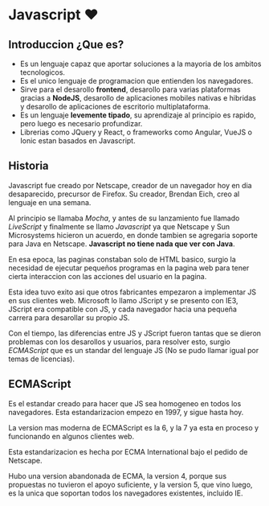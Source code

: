 # Javascript ❤️

## Introduccion ¿Que es?

* Es un lenguaje capaz que aportar soluciones a la mayoria de los ambitos tecnologicos. 
* Es el unico lenguaje de programacion que entienden los navegadores.
* Sirve para el desarollo **frontend**, desarollo para varias plataformas gracias a **NodeJS**, desarollo de aplicaciones mobiles nativas e hibridas y desarollo de aplicaciones de escritorio multiplataforma.
* Es un lenguaje **levemente tipado**, su aprendizaje al principio es rapido, pero luego es necesario profundizar.
* Librerias como JQuery y React, o frameworks como Angular, VueJS o Ionic estan basados en Javascript.

## Historia

Javascript fue creado por Netscape, creador de un navegador hoy en dia desaparecido, precursor de Firefox. Su creador, Brendan Eich, creo al lenguaje en una semana. 

Al principio se llamaba *Mocha*, y antes de su lanzamiento fue llamado *LiveScript* y finalmente se llamo *Javascript* ya que Netscape y Sun Microsystems hicieron un acuerdo, en donde tambien se agregaria soporte para Java en Netscape. **Javascript no tiene nada que ver con Java**.

En esa epoca, las paginas constaban solo de HTML basico, surgio la necesidad de ejecutar pequeños programas en la pagina web para tener cierta interaccion con las acciones del usuario en la pagina.

Esta idea tuvo exito asi que otros fabricantes empezaron a implementar JS en sus clientes web. Microsoft lo llamo JScript y se presento con IE3, JScript era compatible con JS, y cada navegador hacia una pequeña carrera para desarollar su propio JS.

Con el tiempo, las diferencias entre JS y JScript fueron tantas que se dieron problemas con los desarollos y usuarios, para resolver esto, surgio *ECMAScript* que es un standar del lenguaje JS (No se pudo llamar igual por temas de licencias).

## ECMAScript

Es el estandar creado para hacer que JS sea homogeneo en todos los navegadores. Esta estandarizacion empezo en 1997, y sigue hasta hoy.

La version mas moderna de ECMAScript es la 6, y la 7 ya esta en proceso y funcionando en algunos clientes web.

Esta estandarizacion es hecha por ECMA International bajo el pedido de Netscape.

Hubo una version abandonada de ECMA, la version 4, porque sus propuestas no tuvieron el apoyo suficiente, y la version 5, que vino luego, es la unica que soportan todos los navegadores existentes, incluido IE. 

